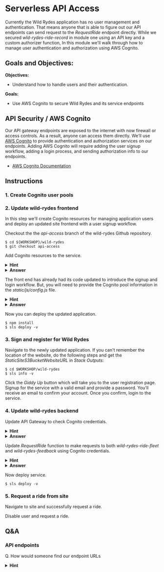 # Serverless API Access

Currently the Wild Rydes application has no user management and authentication. That means anyone that is able to figure out our API endpoints can send request to the *RequestRide* endpoint directly. While we secured *wld-rydes-ride-record* in module one using an API key and a custom authorizer function, In this module we'll walk through how to manage user authentication and authorization using AWS Cognito.

## Goals and Objectives:

**Objectives:**
* Understand how to handle users and their authentication.

**Goals:**
* Use AWS Cognito to secure Wild Rydes and its service endpoints

## API Security / AWS Cognito
Our API gateway endpoints are exposed to the internet with now firewall or access controls. As a result, anyone can access them directly. We'll use [AWS Cognito](https://aws.amazon.com/cognito/) to provide authentication and authorization services on our endpoints. Adding AWS Cognito will require adding the user signup workflow, adding a login process, and sending authorization info to our endpoints.

* [AWS Cognito Documentation](https://docs.aws.amazon.com/cognito/latest/developerguide/what-is-amazon-cognito.html)

## Instructions

### 1. Create Cognito user pools

### 2. Update wild-rydes frontend
In this step we'll create Cognito resources for managing application users and deploy an updated site frontend with a user signup workflow.

Checkout the the _api-access_ branch of the wild-rydes Github repository.

```
$ cd ${WORKSHOP}/wild-rydes
$ git checkout api-access
```

Add Cognito resources to the service.

<details>
<summary><strong>Hint</strong></summary>
<p>

Show Cognito CFN Docs
</p>
</details>
<details>
<summary><strong>Answer</strong></summary>
<p>

Show Cognito CFN
</p>
</details>

The front end has already had its code updated to introduce the signup and login workflow. But, you will need to provide the Cognito pool information in the _static/js/config.js_ file.
<details>
<summary><strong>Hint</strong></summary>
<p>

Show Cognito CFN Docs
</p>
</details>
<details>
<summary><strong>Answer</strong></summary>
<p>

Show Cognito CFN
</p>
</details>

Now you can deploy the updated application.
```
$ npm install
$ sls deploy -v
```

### 3. Sign and register for Wild Rydes
Navigate to the newly updated application. If you can't remember the location of the website, do the following steps and get the _StaticSiteS3BucketWebsiteURL_ in _Stack Outputs_:

```
$ cd $WORKSHOP/wild-rydes
$ sls info -v
```

Click the _Giddy Up_ button which will take you to the user registration page. Signup for the service with a valid email and provide a password. You'll receive an email to confirm your account. Once you confirm, login to the service.

### 4. Update wild-rydes backend
Update API Gateway to check Cognito credentials.

<details>
<summary><strong>Hint</strong></summary>
<p>

Show Cognito / API Gateway docs
</p>
</details>
<details>
<summary><strong>Answer</strong></summary>
<p>

Show serverless.yml
</p>
</details>

Update _RequestRide_ function to make requests to both _wild-rydes-ride-fleet_ and _wild-rydes-feedback_ using Cognito credentials.

<details>
<summary><strong>Hint</strong></summary>
<p>

Show Cognito / API Gateway docs
</p>
</details>
<details>
<summary><strong>Answer</strong></summary>
<p>

Show serverless.yml
</p>
</details>

Now deploy service.
```
$ sls deploy -v
```

### 5. Request a ride from site
Navigate to site and successfully request a ride.


Disable user and request a ride.


## Q&A

### API endpoints

Q. How would someone find our endpoint URLs

<details>
<summary><strong>Hint</strong></summary>
<p>


</p>
</details>

